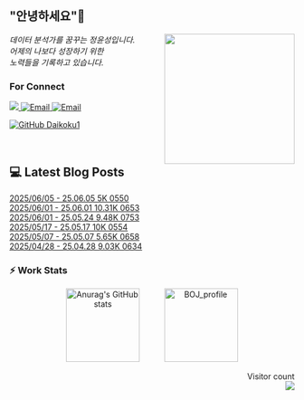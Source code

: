 
<h2> "안녕하세요"👋 </h2>
<img align='right' src="https://user-images.githubusercontent.com/50973778/144942576-b2f10b31-e628-43e4-b7da-3cc2144a5b73.gif" width="230">
<p><em> 데이터 분석가를 꿈꾸는 정윤성입니다.</br> 어제의 나보다 성장하기 위한 </br> 노력들을 기록하고 있습니다.</em></p>

### For Connect
<a href="https://blog.naver.com/jjys9047" target="_blank"><img src="https://img.shields.io/badge/-BLOG-brightgreen?style=flat-square&logo=Bloglovin&logoColor=white">
<a href="https://mail.google.com/mail/?view=cm&amp;fs=1&amp;to=jys9047@gmail.com" target="_blank"><img src="https://img.shields.io/badge/-Gmail-c14438?style=flat-square&logo=Gmail&logoColor=white" alt="Email">
<a href="mailto:jjys9047@naver.com" target="_blank"><img src="https://img.shields.io/badge/-Naver-brightgreen?style=flat-square&logo=Naver&logoColor=white" alt="Email">

[![GitHub Daikoku1](https://img.shields.io/github/followers/Daikoku1?label=follow&style=social)](https://github.com/Daikoku1)

</br>

## 💻 Latest Blog Posts
[2025/06/05 - 25.06.05 5K 0550](https://blog.naver.com/jjys9047/223890002226?fromRss=true&trackingCode=rss) <br>
[2025/06/01 - 25.06.01 10.31K 0653](https://blog.naver.com/jjys9047/223884854826?fromRss=true&trackingCode=rss) <br>
[2025/06/01 - 25.05.24 9.48K 0753](https://blog.naver.com/jjys9047/223884853268?fromRss=true&trackingCode=rss) <br>
[2025/05/17 - 25.05.17 10K 0554](https://blog.naver.com/jjys9047/223868731461?fromRss=true&trackingCode=rss) <br>
[2025/05/07 - 25.05.07 5.65K 0658](https://blog.naver.com/jjys9047/223858327014?fromRss=true&trackingCode=rss) <br>
[2025/04/28 - 25.04.28 9.03K 0634](https://blog.naver.com/jjys9047/223849330237?fromRss=true&trackingCode=rss) <br>


### ⚡ Work Stats
<p align = 'center'>
  <img src="https://github-readme-stats.vercel.app/api?username=Daikoku1&show_icons=true&theme=midnight-purple" alt="Anurag's GitHub stats" height="130" hspace="20"/>
  <img src="http://mazassumnida.wtf/api/v2/generate_badge?boj=jys9047" alt="BOJ_profile" height="130" hspace="20"/>
</p>

<p align="right"> 
  Visitor count<br>
  <img src="https://profile-counter.glitch.me/Daikoku1/count.svg" />
</p>
